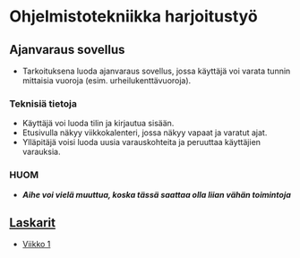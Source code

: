 # Ohjelmistotekniikka harjoitustyö
## **Ajanvaraus sovellus**
* Tarkoituksena luoda ajanvaraus sovellus, jossa käyttäjä voi varata tunnin mittaisia vuoroja (esim. urheilukenttävuoroja).
### **Teknisiä tietoja**
* Käyttäjä voi luoda tilin ja kirjautua sisään.
* Etusivulla näkyy viikkokalenteri, jossa näkyy vapaat ja varatut ajat.
* Ylläpitäjä voisi luoda uusia varauskohteita ja peruuttaa käyttäjien varauksia.
### **HUOM**
* **_Aihe voi vielä muuttua, koska tässä saattaa olla liian vähän toimintoja_**
## [Laskarit](https://github.com/levomaaa/ot-harjoitustyo/blob/main/laskarit)
* [Viikko 1](https://github.com/levomaaa/ot-harjoitustyo/blob/main/laskarit/viikko1.md)
